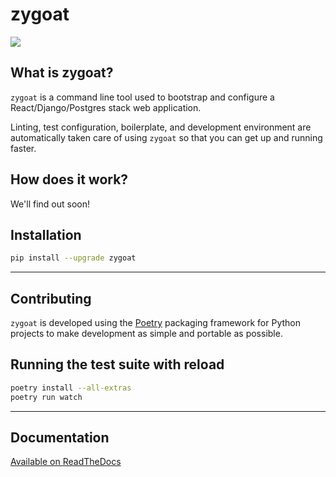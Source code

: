 # zygoat

<img src="https://user-images.githubusercontent.com/640862/75250233-e287ea80-57a5-11ea-9d9f-553662a17706.jpeg" />

## What is zygoat?

`zygoat` is a command line tool used to bootstrap and configure a React/Django/Postgres stack web application.

Linting, test configuration, boilerplate, and development environment are automatically taken care of using `zygoat` so that you can get up and running faster.

## How does it work?

We'll find out soon!

## Installation

```bash
pip install --upgrade zygoat
```

---

## Contributing

`zygoat` is developed using the [Poetry](https://python-poetry.org/docs/) packaging framework for Python projects to make development as simple and portable as possible.

## Running the test suite with reload

```bash
poetry install --all-extras
poetry run watch
```

---

## Documentation

[Available on ReadTheDocs](https://zygoat.readthedocs.io/en/latest/)
